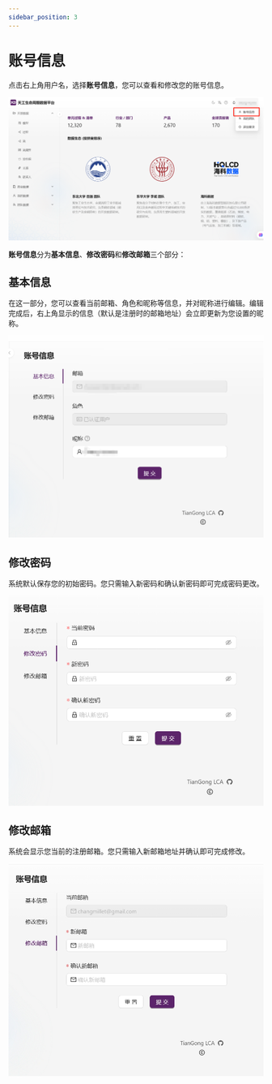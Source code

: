 ```yaml
---
sidebar_position: 3
---
```


# 账号信息

点击右上角用户名，选择**账号信息**，您可以查看和修改您的账号信息。

![账号信息](./img/account-profile-1.png)

**账号信息**分为**基本信息**、**修改密码**和**修改邮箱**三个部分：

## 基本信息

在这一部分，您可以查看当前邮箱、角色和昵称等信息，并对昵称进行编辑。编辑完成后，右上角显示的信息（默认是注册时的邮箱地址）会立即更新为您设置的昵称。

![基本信息](./img/basic-information.png)

## 修改密码

系统默认保存您的初始密码。您只需输入新密码和确认新密码即可完成密码更改。

![修改密码](./img/change-password.png)

## 修改邮箱

系统会显示您当前的注册邮箱。您只需输入新邮箱地址并确认即可完成修改。

![修改邮箱](./img/change-email.png)